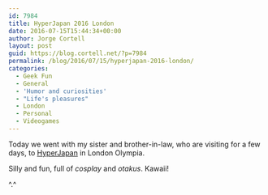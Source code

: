 ```yaml
---
id: 7984
title: HyperJapan 2016 London
date: 2016-07-15T15:44:34+00:00
author: Jorge Cortell
layout: post
guid: https://blog.cortell.net/?p=7984
permalink: /blog/2016/07/15/hyperjapan-2016-london/
categories:
  - Geek Fun
  - General
  - 'Humor and curiosities'
  - "Life's pleasures"
  - London
  - Personal
  - Videogames
---
```


  
Today we went with my sister and brother-in-law, who are visiting for a few days, to <a href="https://hyperjapan.co.uk/" target="_blank">HyperJapan</a> in London Olympia.
  
Silly and fun, full of _cosplay_ and _otakus_. Kawaii!
  
^.^